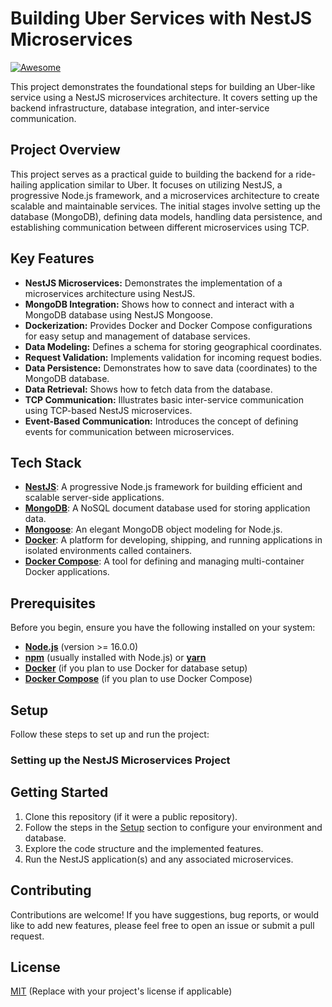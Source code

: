# Building Uber Services with NestJS Microservices

[![Awesome](https://fptsmartcloud.com/wp-content/uploads/2022/10/what-is-microservice-glossary-01.png)](https://github.com/huuloc2026/)

This project demonstrates the foundational steps for building an Uber-like service using a NestJS microservices architecture. It covers setting up the backend infrastructure, database integration, and inter-service communication.

## Project Overview

This project serves as a practical guide to building the backend for a ride-hailing application similar to Uber. It focuses on utilizing NestJS, a progressive Node.js framework, and a microservices architecture to create scalable and maintainable services. The initial stages involve setting up the database (MongoDB), defining data models, handling data persistence, and establishing communication between different microservices using TCP.

## Key Features

* **NestJS Microservices:** Demonstrates the implementation of a microservices architecture using NestJS.
* **MongoDB Integration:** Shows how to connect and interact with a MongoDB database using NestJS Mongoose.
* **Dockerization:** Provides Docker and Docker Compose configurations for easy setup and management of database services.
* **Data Modeling:** Defines a schema for storing geographical coordinates.
* **Request Validation:** Implements validation for incoming request bodies.
* **Data Persistence:** Demonstrates how to save data (coordinates) to the MongoDB database.
* **Data Retrieval:** Shows how to fetch data from the database.
* **TCP Communication:** Illustrates basic inter-service communication using TCP-based NestJS microservices.
* **Event-Based Communication:** Introduces the concept of defining events for communication between microservices.

## Tech Stack

* **[NestJS](https://nestjs.com/)**: A progressive Node.js framework for building efficient and scalable server-side applications.
* **[MongoDB](https://www.mongodb.com/)**: A NoSQL document database used for storing application data.
* **[Mongoose](https://mongoosejs.com/)**: An elegant MongoDB object modeling for Node.js.
* **[Docker](https://www.docker.com/)**: A platform for developing, shipping, and running applications in isolated environments called containers.
* **[Docker Compose](https://docs.docker.com/compose/)**: A tool for defining and managing multi-container Docker applications.

## Prerequisites

Before you begin, ensure you have the following installed on your system:

* **[Node.js](https://nodejs.org/)** (version >= 16.0.0)
* **[npm](https://www.npmjs.com/)** (usually installed with Node.js) or **[yarn](https://yarnpkg.com/)**
* **[Docker](https://www.docker.com/get-started)** (if you plan to use Docker for database setup)
* **[Docker Compose](https://docs.docker.com/compose/install/)** (if you plan to use Docker Compose)

## Setup

Follow these steps to set up and run the project:

### Setting up the NestJS Microservices Project

## Getting Started

1.  Clone this repository (if it were a public repository).
2.  Follow the steps in the [Setup](#setup) section to configure your environment and database.
3.  Explore the code structure and the implemented features.
4.  Run the NestJS application(s) and any associated microservices.

## Contributing

Contributions are welcome! If you have suggestions, bug reports, or would like to add new features, please feel free to open an issue or submit a pull request.

## License

[MIT](LICENSE) (Replace with your project's license if applicable)